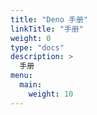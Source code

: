 ```yaml
---
title: "Deno 手册"
linkTitle: "手册"
weight: 0
type: "docs"
description: >
  手册
menu:
  main:
    weight: 10
---
```

